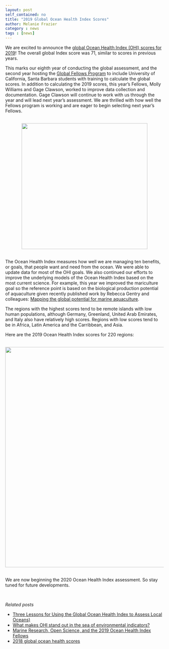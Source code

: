 ```yaml
---
layout: post
self_contained: no
title: "2019 Global Ocean Health Index Scores"
author: Melanie Frazier
category : news 
tags : [news]
---
```



We are excited to announce the [global Ocean Health Index (OHI) scores for 2019](http://ohi-science.org/ohi-global/)!  The overall global Index score was 71, similar to scores in previous years.  

This marks our eighth year of conducting the global assessment, and the second year hosting the [Global Fellows Program](http://ohi-science.org/ohi-global/fellows.html) to include University of California, Santa Barbara students with training to calculate the global scores. In addition to calculating the 2019 scores, this year’s Fellows, Molly Williams and Gage Clawson, worked to improve data collection and documentation. Gage Clawson will continue to work with us through the year and will lead next year’s assessment.  We are thrilled with how well the Fellows program is working and are eager to begin selecting next year’s Fellows.

<br>
<center>
    <img src="../assets/blog_images/fellows2019-crop.jpg" width="400px">
</center>

<br>

The Ocean Health Index measures how well we are managing ten benefits, or goals, that people want and need from the ocean. We were able to update data for most of the OHI goals.  We also continued our efforts to improve the underlying models of the Ocean Health Index based on the most current science.  For example, this year we improved the mariculture goal so the reference point is based on the biological production potential of aquaculture given recently published work by Rebecca Gentry and colleagues: [Mapping the global potential for marine aquaculture](https://www.nature.com/articles/s41559-017-0257-9).

The regions with the highest scores tend to be remote islands with low human populations, although Germany, Greenland, United Arab Emirates, and Italy also have relatively high scores.  Regions with low scores tend to be in Africa, Latin America and the Carribbean, and Asia. 

 
Here are the 2019 Ocean Health Index scores for 220 regions:

<br>

<center>
    <img src="../assets/blog_images/global_map_Index_2019_mol.png" width="700px">
</center>

<br>
 
We are now beginning the 2020 Ocean Health Index assessment.  So stay tuned for future developments.

<br>

*Related posts*

- [Three Lessons for Using the Global Ocean Health Index to Assess Local Oceans)](https://ohi-science.org/news/three-lessons-global)
- [What makes OHI stand out in the sea of environmental indicators?](https://ohi-science.org/news/goal-forward-approach)
- [Marine Research, Open Science, and the 2019 Ocean Health Index Fellows](https://ohi-science.org/news/fellows-2019)
- [2018 global ocean health scores](https://ohi-science.org/news/2018-global-scores)

<br>